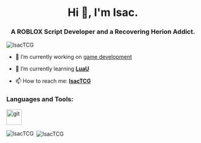 <h1 align="center">Hi 👋, I'm Isac.</h1>
<h3 align="center">A ROBLOX Script Developer and a Recovering Herion Addict. </h3>

<p align="left"> <img src="https://komarev.com/ghpvc/?username=IsacTCG&label=Profile%20views&color=0e75b6&style=flat" alt="IsacTCG" /> </p>

- 🔭 I’m currently working on [game development](https://discord.gg/brick)

- 🌱 I’m currently learning **[LuaU](https://luau-lang.org/)**

- 📫 How to reach me: **[IsacTCG](https://discordapp.com/users/269775407732097024)**

<h3 align="left">Languages and Tools:</h3>
<a href="https://www.lua.org/" target="_blank" rel="noreferrer"> <img src="https://upload.wikimedia.org/wikipedia/commons/thumb/c/cf/Lua-Logo.svg/1200px-Lua-Logo.svg.png" alt="git" width="40" height="40"/> </a> </p>

<p><img align="left" src="https://github-readme-stats.vercel.app/api/top-langs?username=IsacTCG&show_icons=true&locale=en&layout=compact&theme=tokyonight" alt="IsacTCG" /></p>

<p>&nbsp;<img align="center" src="https://github-readme-stats.vercel.app/api?username=IsacTCG&show_icons=true&locale=en&theme=tokyonight" alt="IsacTCG" /></p>

<!--
**IsacTCG/IsacTCG** is a ✨ _special_ ✨ repository because its `README.md` (this file) appears on your GitHub profile.

Here are some ideas to get you started:

- 🔭 I’m currently working on ...
- 🌱 I’m currently learning ...
- 👯 I’m looking to collaborate on ...
- 🤔 I’m looking for help with ...
- 💬 Ask me about ...
- 📫 How to reach me: ...
- 😄 Pronouns: ...
- ⚡ Fun fact: ...
-->
